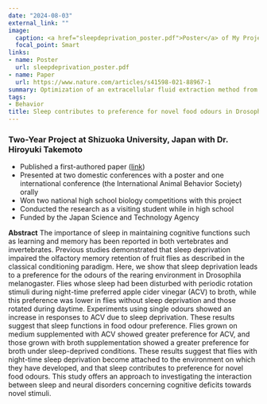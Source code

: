 ```yaml
---
date: "2024-08-03"
external_link: ""
image:
  caption: <a href="sleepdeprivation_poster.pdf">Poster</a> of My Project
  focal_point: Smart
links:
- name: Poster
  url: sleepdeprivation_poster.pdf
- name: Paper
  url: https://www.nature.com/articles/s41598-021-88967-1
summary: Optimization of an extracellular fluid extraction method from Trypanosoma brucei-infected mice.
tags:
- Behavior
title: Sleep contributes to preference for novel food odours in Drosophila melanogaster
---
```


### Two-Year Project at Shizuoka University, Japan with Dr. Hiroyuki Takemoto

- Published a first-authored paper ([link](https://www.nature.com/articles/s41598-021-88967-1))
- Presented at two domestic conferences with a poster and one international conference (the International Animal Behavior Society) orally
- Won two national high school biology competitions with this project
- Conducted the research as a visiting student while in high school
- Funded by the Japan Science and Technology Agency

**Abstract**
The importance of sleep in maintaining cognitive functions such as learning and memory has been reported in both vertebrates and invertebrates. Previous studies demonstrated that sleep deprivation impaired the olfactory memory retention of fruit flies as described in the classical conditioning paradigm. Here, we show that sleep deprivation leads to a preference for the odours of the rearing environment in Drosophila melanogaster. Flies whose sleep had been disturbed with periodic rotation stimuli during night-time preferred apple cider vinegar (ACV) to broth, while this preference was lower in flies without sleep deprivation and those rotated during daytime. Experiments using single odours showed an increase in responses to ACV due to sleep deprivation. These results suggest that sleep functions in food odour preference. Flies grown on medium supplemented with ACV showed greater preference for ACV, and those grown with broth supplementation showed a greater preference for broth under sleep-deprived conditions. These results suggest that flies with night-time sleep deprivation become attached to the environment on which they have developed, and that sleep contributes to preference for novel food odours. This study offers an approach to investigating the interaction between sleep and neural disorders concerning cognitive deficits towards novel stimuli.